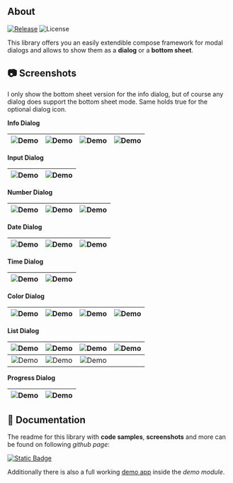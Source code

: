 ## About

[![Release](https://jitpack.io/v/MFlisar/ComposeDialogs.svg)](https://jitpack.io/#MFlisar/ComposeDialogs)
![License](https://img.shields.io/github/license/MFlisar/ComposeDialogs)

This library offers you an easily extendible compose framework for modal dialogs and allows to show them as a **dialog** or a **bottom sheet**.

## :camera: Screenshots

I only show the bottom sheet version for the info dialog, but of course any dialog does support the bottom sheet mode. Same holds true for the optional dialog icon.

**Info Dialog**

| ![Demo](screenshots/dark/demo_info1.jpg?raw=true "Demo") | ![Demo](screenshots/dark/demo_info2.jpg?raw=true "Demo") | ![Demo](screenshots/dark/demo_info3.jpg?raw=true "Demo") | ![Demo](screenshots/dark/demo_info4.jpg?raw=true "Demo") |
| :-: | :-: | :-: | :-: |

**Input Dialog**

| ![Demo](screenshots/dark/demo_input1.jpg?raw=true "Demo") | ![Demo](screenshots/dark/demo_input2.jpg?raw=true "Demo") |
| :-: | :-: |

**Number Dialog**

| ![Demo](screenshots/dark/demo_number1.jpg?raw=true "Demo") | ![Demo](screenshots/dark/demo_number2.jpg?raw=true "Demo") | ![Demo](screenshots/dark/demo_number3.jpg?raw=true "Demo") |
| :-: | :-: | :-: |

**Date Dialog**

| ![Demo](screenshots/dark/demo_calendar1.jpg?raw=true "Demo") | ![Demo](screenshots/dark/demo_calendar2.jpg?raw=true "Demo") | ![Demo](screenshots/dark/demo_calendar3.jpg?raw=true "Demo") |
| :-: | :-: | :-: |

**Time Dialog**

| ![Demo](screenshots/dark/demo_time1.jpg?raw=true "Demo") | ![Demo](screenshots/dark/demo_time2.jpg?raw=true "Demo") |
| :-: | :-: |

**Color Dialog**

| ![Demo](screenshots/dark/demo_color1.jpg?raw=true "Demo") | ![Demo](screenshots/dark/demo_color2.jpg?raw=true "Demo") | ![Demo](screenshots/dark/demo_color3.jpg?raw=true "Demo") | ![Demo](screenshots/dark/demo_color4.jpg?raw=true "Demo") |
| :-: | :-: | :-: | :-: |

**List Dialog**

| ![Demo](screenshots/dark/demo_list1.jpg?raw=true "Demo") | ![Demo](screenshots/dark/demo_list2.jpg?raw=true "Demo") | ![Demo](screenshots/dark/demo_list3.jpg?raw=true "Demo") | ![Demo](screenshots/dark/demo_list4.jpg?raw=true "Demo") |
| :-: | :-: | :-: | :-: |
| ![Demo](screenshots/dark/demo_list5.jpg?raw=true "Demo") | ![Demo](screenshots/dark/demo_list6.jpg?raw=true "Demo") | ![Demo](screenshots/dark/demo_list7.jpg?raw=true "Demo") | |

**Progress Dialog**

| ![Demo](screenshots/dark/demo_progress1.jpg?raw=true "Demo") | ![Demo](screenshots/dark/demo_progress2.jpg?raw=true "Demo") |
| :-: | :-: |

## :book: Documentation

The readme for this library with **code samples**, **screenshots** and more can be found on following *github page*:

[![Static Badge](https://img.shields.io/badge/Open%20Documentation-lightgreen?style=for-the-badge&logo=github&logoColor=black)](https://mflisar.github.io/github-docs/pages/compose/composedialogs/)

Additionally there is also a full working [demo app](demo) inside the *demo module*.
